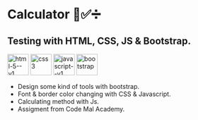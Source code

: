 # Calculator 🧮✅️➗
## Testing with HTML, CSS, JS & Bootstrap.
<p>
  <img width="48" height="48" src="https://img.icons8.com/color/48/html-5--v1.png" alt="html-5--v1"/> <img width="48" height="48" src="https://img.icons8.com/color/48/css3.png" alt="css3"/> <img width="48" height="48" src="https://img.icons8.com/color/48/javascript--v1.png" alt="javascript--v1"/> <img width="48" height="48" src="https://img.icons8.com/color-glass/48/bootstrap.png" alt="bootstrap"/>
</p>


- Design some kind of tools with bootstrap.
- Font & border color changing with CSS & Javascript.
- Calculating method with Js.
- Assigment from Code Mal Academy.
